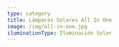 ```yaml
---
type: category
title: Lámparas Solares All In One
image: /img/all-in-one.jpg
iluminationType: Iluminación Solar
---
```


